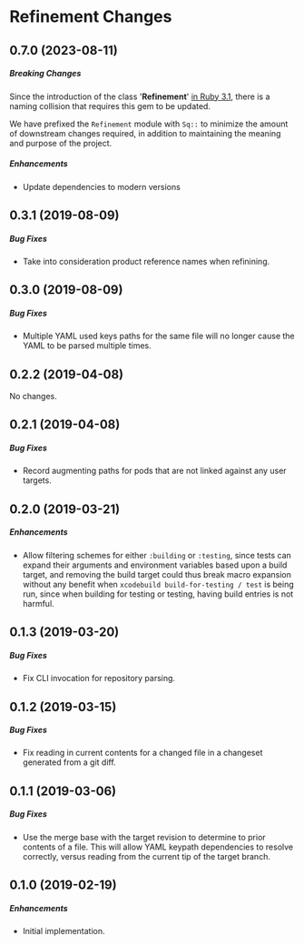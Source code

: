 # Refinement Changes

## 0.7.0 (2023-08-11)

##### Breaking Changes

Since the introduction of the class '**Refinement**' 
[in Ruby 3.1](https://ruby-doc.org/core-3.1.0/Refinement.html), there is a naming 
collision that requires this gem to be updated. 

We have prefixed the `Refinement` module with `Sq::` to minimize the amount of 
downstream changes required, in addition to maintaining the meaning and purpose 
of the project.

##### Enhancements

* Update dependencies to modern versions

## 0.3.1 (2019-08-09)

##### Bug Fixes

* Take into consideration product reference names when refinining.


## 0.3.0 (2019-08-09)

##### Bug Fixes

* Multiple YAML used keys paths for the same file will no longer cause the YAML
  to be parsed multiple times.  


## 0.2.2 (2019-04-08)

No changes.  


## 0.2.1 (2019-04-08)

##### Bug Fixes

* Record augmenting paths for pods that are not linked against any user targets.  


## 0.2.0 (2019-03-21)

##### Enhancements

* Allow filtering schemes for either `:building` or `:testing`,
  since tests can expand their arguments and environment variables based upon
  a build target, and removing the build target could thus break macro expansion
  without any benefit when `xcodebuild build-for-testing / test` is being run,
  since when building for testing or testing, having build entries is not harmful.  


## 0.1.3 (2019-03-20)

##### Bug Fixes

* Fix CLI invocation for repository parsing.  

## 0.1.2 (2019-03-15)

##### Bug Fixes

* Fix reading in current contents for a changed file in a changeset generated from a
  git diff.  

## 0.1.1 (2019-03-06)

##### Bug Fixes

* Use the merge base with the target revision to determine to prior contents of a file.
  This will allow YAML keypath dependencies to resolve correctly, versus reading from the
  current tip of the target branch.  

## 0.1.0 (2019-02-19)

##### Enhancements

* Initial implementation.  
